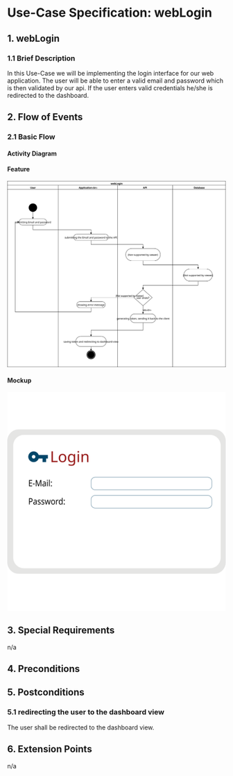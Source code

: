 # Use-Case Specification: webLogin


## 1. webLogin

### 1.1 Brief Description

In this Use-Case we will be implementing the login interface for our web application. The user will be able to enter a valid email and password which is then validated by our api. If the user enters valid credentials he/she is redirected to the dashboard.

## 2. Flow of Events

### 2.1 Basic Flow

#### Activity Diagram

#### Feature
![Alt-Text](webLogin.svg)
#### Mockup
![Alt-Text](webLoginMockup.svg)

## 3. Special Requirements

n/a


## 4. Preconditions


## 5. Postconditions

### 5.1 redirecting the user to the dashboard view
The user shall be redirected to the dashboard view.


## 6. Extension Points
n/a 

